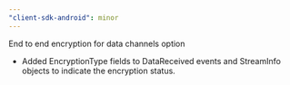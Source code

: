 ```yaml
---
"client-sdk-android": minor
---
```


End to end encryption for data channels option

* Added EncryptionType fields to DataReceived events and StreamInfo objects to indicate the
  encryption status.
